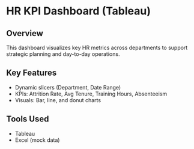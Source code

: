 # HR KPI Dashboard (Tableau)

## Overview
This dashboard visualizes key HR metrics across departments to support strategic planning and day-to-day operations.

## Key Features
- Dynamic slicers (Department, Date Range)
- KPIs: Attrition Rate, Avg Tenure, Training Hours, Absenteeism
- Visuals: Bar, line, and donut charts

## Tools Used
- Tableau
- Excel (mock data)
